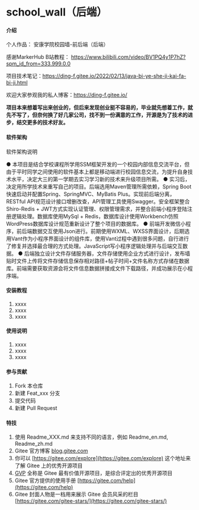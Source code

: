 # school_wall（后端）

#### 介绍
个人作品： 安康学院校园墙-前后端（后端）

感谢MarkerHub B站教程： https://www.bilibili.com/video/BV1PQ4y1P7hZ?spm_id_from=333.999.0.0

项目技术笔记：https://ding-f.gitee.io/2022/02/13/java-bi-ye-she-ji-kai-fa-bi-ji.html

欢迎大家参观我的私人博客：https://ding-f.gitee.io/

 **项目本来想着写出来创业的，但后来发现创业挺不容易的，毕业就先想着工作，就先不写了，但奈何换了好几家公司，找不到一份满意的工作，开源是为了技术的进步，结交更多的技术好友。** 

#### 软件架构
软件架构说明

● 本项目是结合学校课程所学用SSM框架开发的一个校园内部信息交流平台，但由于平时同学之间使用的软件基本上都是移动端进行校园信息交流，为提升自身技术水平，决定大三的第一学期去实习学习新的技术来升级项目所需。
● 实习后，决定用所学技术来重写自己的项目。后端选用Maven管理所需依赖，Spring Boot快速启动并配置Spring、SpringMVC、MyBatis Plus。实现前后端分离，RESTful API规范设计接口增删改查，API管理工具使用Swagger。安全框架整合Shiro-Redis + JWT方式实现认证管理、权限管理需求，并整合前端小程序登陆注册逻辑处理。数据库使用MySql + Redis，数据库设计使用Workbench仿照WordPress数据库设计规范重新设计了整个项目的数据库。
● 前端开发微信小程序，前后端数据交互使用Json进行。前期使用WXML、WXSS界面设计，后期选用Vant作为小程序界面设计的组件库，使用Vant过程中遇到很多问题，自行进行了修复并选择最合理的方式处理。JavaScript写小程序逻辑处理并与后端交互数据。
● 后端独立设计文件存储服务器，文件存储使用企业方式进行设计，发布墙贴时文件上传将文件存储信息保存相对路径+帖子时间+文件名称方式存储在数据库。前端需要获取资源会将文件信息数据拼接成文件下载路径，并成功展示在小程序端。

#### 安装教程

1.  xxxx
2.  xxxx
3.  xxxx

#### 使用说明

1.  xxxx
2.  xxxx
3.  xxxx

#### 参与贡献

1.  Fork 本仓库
2.  新建 Feat_xxx 分支
3.  提交代码
4.  新建 Pull Request


#### 特技

1.  使用 Readme\_XXX.md 来支持不同的语言，例如 Readme\_en.md, Readme\_zh.md
2.  Gitee 官方博客 [blog.gitee.com](https://blog.gitee.com)
3.  你可以 [https://gitee.com/explore](https://gitee.com/explore) 这个地址来了解 Gitee 上的优秀开源项目
4.  [GVP](https://gitee.com/gvp) 全称是 Gitee 最有价值开源项目，是综合评定出的优秀开源项目
5.  Gitee 官方提供的使用手册 [https://gitee.com/help](https://gitee.com/help)
6.  Gitee 封面人物是一档用来展示 Gitee 会员风采的栏目 [https://gitee.com/gitee-stars/](https://gitee.com/gitee-stars/)
